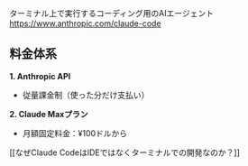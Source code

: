ターミナル上で実行するコーディング用のAIエージェント
https://www.anthropic.com/claude-code


## 料金体系

**1. Anthropic API**

- 従量課金制（使った分だけ支払い）

**2. Claude Maxプラン**
- 月額固定料金：¥100ドルから


[[なぜClaude CodeはIDEではなくターミナルでの開発なのか？]]